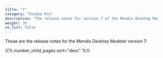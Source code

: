 ```yaml
---
title: "7"
category: "Studio Pro"
description: "The release notes for version 7 of the Mendix Desktop Modeler."
weight: 30
no_list: false
---
```


These are the release notes for the Mendix Desktop Modeler version 7:

{{% number_child_pages sort="desc" %}}
